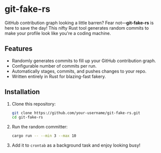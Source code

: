 # git-fake-rs

GitHub contribution graph looking a little barren? Fear not—**git-fake-rs** is here to save the day! This nifty Rust tool generates random commits to make your profile look like you're a coding machine.

## Features

- Randomly generates commits to fill up your GitHub contribution graph.
- Configurable number of commits per run.
- Automatically stages, commits, and pushes changes to your repo.
- Written entirely in Rust for blazing-fast fakery.

## Installation

1. Clone this repository:
   ```bash
   git clone https://github.com/your-username/git-fake-rs.git
   cd git-fake-rs
   ```

2. Run the random committer:
   ```bash
   cargo run -- --min 3 --max 10
   ```

3. Add it to `crontab` as a background task and enjoy looking busy!
